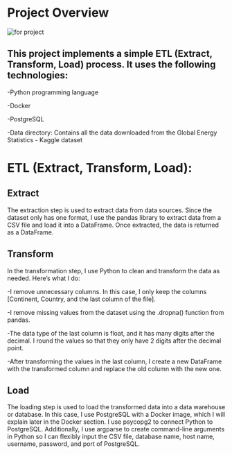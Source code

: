 # Project Overview
![for project](https://github.com/user-attachments/assets/d03139f3-ecf7-4795-9369-215f63d1a81a)

## This project implements a simple ETL (Extract, Transform, Load) process. It uses the following technologies:

-Python programming language

-Docker

-PostgreSQL

-Data directory: Contains all the data downloaded from the Global Energy Statistics - Kaggle dataset

# ETL (Extract, Transform, Load):

## Extract
The extraction step is used to extract data from data sources. Since the dataset only has one format, I use the pandas library to extract data from a CSV file and load it into a DataFrame. Once extracted, the data is returned as a DataFrame.

## Transform

In the transformation step, I use Python to clean and transform the data as needed. Here’s what I do:

  -I remove unnecessary columns. In this case, I only keep the columns [Continent, Country, and the last column of the file].

  -I remove missing values from the dataset using the .dropna() function from pandas.

  -The data type of the last column is float, and it has many digits after the decimal. I round the values so that they only have 2 digits after the decimal point.

  -After transforming the values in the last column, I create a new DataFrame with the transformed column and replace the old column with the new one.

## Load
The loading step is used to load the transformed data into a data warehouse or database. In this case, I use PostgreSQL with a Docker image, which I will explain later in the Docker section. I use psycopg2 to connect Python to PostgreSQL. Additionally, I use argparse to create command-line arguments in Python so I can flexibly input the CSV file, database name, host name, username, password, and port of PostgreSQL.
